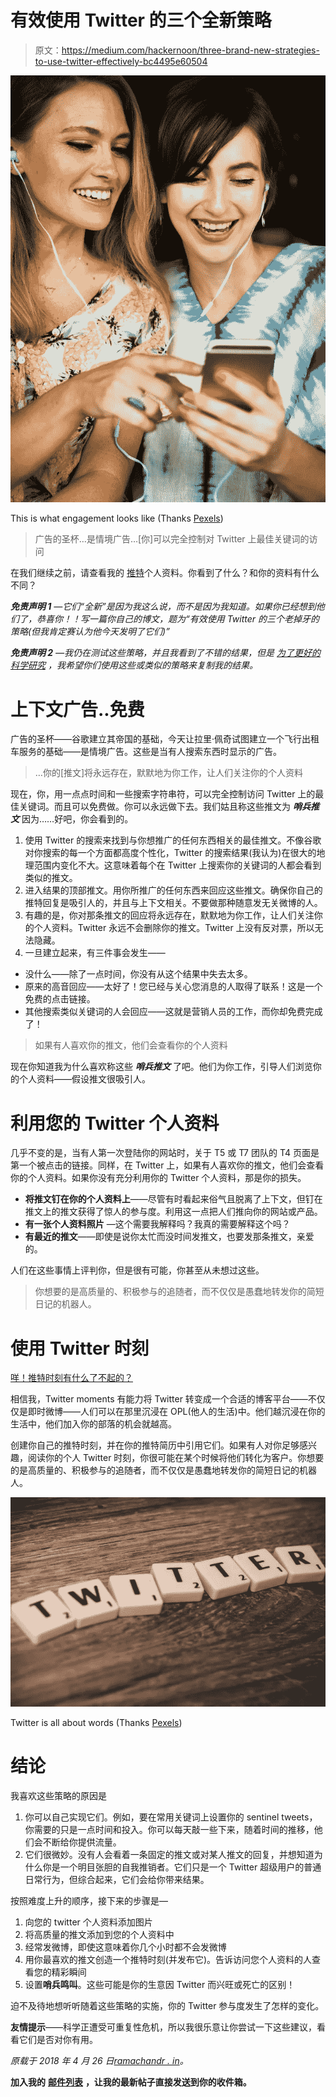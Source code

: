 # 有效使用 Twitter 的三个全新策略

> 原文：<https://medium.com/hackernoon/three-brand-new-strategies-to-use-twitter-effectively-bc4495e60504>

![](img/b973ed682c5e1f61347168711c7d7e04.png)

This is what engagement looks like (Thanks [Pexels](https://www.pexels.com/photo/two-girls-using-iphone-669005/))

> 广告的圣杯…是情境广告…[你]可以完全控制对 Twitter 上最佳关键词的访问

在我们继续之前，请查看我的 [推特](https://hackernoon.com/tagged/twitter)个人资料。你看到了什么？和你的资料有什么不同？

***免责声明 1*** *—它们“全新”是因为我这么说，而不是因为我知道。如果你已经想到他们了，恭喜你！！写一篇你自己的博文，题为“有效使用 Twitter 的三个老掉牙的策略(但我肯定赛认为他今天发明了它们)”*

***免责声明 2*** *—我仍在测试这些策略，并且我看到了不错的结果，但是* [*为了更好的科学研究*](https://en.wikipedia.org/wiki/Replication_crisis) *，我希望你们使用这些或类似的策略来复制我的结果。*

# 上下文广告..免费

广告的圣杯——谷歌建立其帝国的基础，今天让拉里·佩奇试图建立一个飞行出租车服务的基础——是情境广告。这些是当有人搜索东西时显示的广告。

> …你的[推文]将永远存在，默默地为你工作，让人们关注你的个人资料

现在，你，用一点点时间和一些搜索字符串符，可以完全控制访问 Twitter 上的最佳关键词。而且可以免费做。你可以永远做下去。我们姑且称这些推文为 ***哨兵推文*** 因为……好吧，你会看到的。

1.  使用 Twitter 的搜索来找到与你想推广的任何东西相关的最佳推文。不像谷歌对你搜索的每一个方面都高度个性化，Twitter 的搜索结果(我认为)在很大的地理范围内变化不大。这意味着每个在 Twitter 上搜索你的关键词的人都会看到类似的推文。
2.  进入结果的顶部推文。用你所推广的任何东西来回应这些推文。确保你自己的推特回复是吸引人的，并且与上下文相关。不要做那种随意发无关微博的人。
3.  有趣的是，你对那条推文的回应将永远存在，默默地为你工作，让人们关注你的个人资料。Twitter 永远不会删除你的推文。Twitter 上没有反对票，所以无法隐藏。
4.  一旦建立起来，有三件事会发生——

*   没什么——除了一点时间，你没有从这个结果中失去太多。
*   原来的高音回应——太好了！您已经与关心您消息的人取得了联系！这是一个免费的点击链接。
*   其他搜索类似关键词的人会回应——这就是营销人员的工作，而你却免费完成了！

> 如果有人喜欢你的推文，他们会查看你的个人资料

现在你知道我为什么喜欢称这些 ***哨兵推文*** 了吧。他们为你工作，引导人们浏览你的个人资料——假设推文很吸引人。

# 利用您的 Twitter 个人资料

几乎不变的是，当有人第一次登陆你的网站时，关于 T5 或 T7 团队的 T4 页面是第一个被点击的链接。同样，在 Twitter 上，如果有人喜欢你的推文，他们会查看你的个人资料。如果你没有充分利用你的 Twitter 个人资料，那是你的损失。

*   **将推文钉在你的个人资料上**——尽管有时看起来俗气且脱离了上下文，但钉在推文上的推文获得了惊人的参与度。利用这一点把人们推向你的网站或产品。
*   **有一张个人资料照片** —这个需要我解释吗？我真的需要解释这个吗？
*   **有最近的推文**——即使是说你太忙而没时间发推文，也要发那条推文，亲爱的。

人们在这些事情上评判你，但是很有可能，你甚至从未想过这些。

> 你想要的是高质量的、积极参与的追随者，而不仅仅是愚蠢地转发你的简短日记的机器人。

# 使用 Twitter 时刻

[咩！推特时刻有什么了不起的？](/@balajis/how-big-is-twitter-moments-f3a81ee85f71)

相信我，Twitter moments 有能力将 Twitter 转变成一个合适的博客平台——不仅仅是即时微博——人们可以在那里沉浸在 OPL(他人的生活)中。他们越沉浸在你的生活中，他们加入你的部落的机会就越高。

创建你自己的推特时刻，并在你的推特简历中引用它们。如果有人对你足够感兴趣，阅读你的个人 Twitter 时刻，你很可能在某个时候将他们转化为客户。你想要的是高质量的、积极参与的追随者，而不仅仅是愚蠢地转发你的简短日记的机器人。

![](img/93ab247a8f244033bd473f1e8898a6bc.png)

Twitter is all about words (Thanks [Pexels](https://www.pexels.com/photo/advertising-alphabet-business-communication-262543/))

# 结论

我喜欢这些策略的原因是

1.  你可以自己实现它们。例如，要在常用关键词上设置你的 sentinel tweets，你需要的只是一点时间和投入。你可以每天敲一些下来，随着时间的推移，他们会不断给你提供流量。
2.  它们很微妙。没有人会看着一条固定的推文或对某人推文的回复，并想知道为什么你是一个明目张胆的自我推销者。它们只是一个 Twitter 超级用户的普通日常行为，但综合起来，它们会给你带来结果。

按照难度上升的顺序，接下来的步骤是—

1.  向您的 twitter 个人资料添加图片
2.  将高质量的推文添加到您的个人资料中
3.  经常发微博，即使这意味着你几个小时都不会发微博
4.  用你最喜欢的推文创造一个推特时刻(并发布它)。告诉访问您个人资料的人查看您的精彩瞬间
5.  设置**哨兵鸣叫**。这些可能是你的生意因 Twitter 而兴旺或死亡的区别！

迫不及待地想听听随着这些策略的实施，你的 Twitter 参与度发生了怎样的变化。

**友情提示**——科学正遭受可重复性危机，所以我很乐意让你尝试一下这些建议，看看它们是否对你有用。

*原载于 2018 年 4 月 26 日*[*ramachandr . in*](https://ramachandr.in/2018/04/26/three-brand-new-strategies-to-use-twitter-effectively/)*。*

**加入我的** [**邮件列表**](https://ramachandr.in/about/) **，让我的最新帖子直接发送到你的收件箱。**